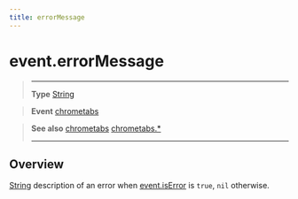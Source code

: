 ```yaml
---
title: errorMessage
---
```

# event.errorMessage

> --------------------- ------------------------------------------------------------------------------------------
> __Type__              [String](https://docs.coronalabs.com/api/type/String.html)

> __Event__             [chrometabs](/plugin/chrometabs/event/chrometabs/)

> __See also__          [chrometabs](/plugin/chrometabs/event/chrometabs/)
>						[chrometabs.*](/plugin/chrometabs/)
> --------------------- ------------------------------------------------------------------------------------------

## Overview

[String](https://docs.coronalabs.com/api/type/String.html) description of an error when [event.isError](/plugin/chrometabs/event/chrometabs/isError) is `true`, `nil` otherwise.